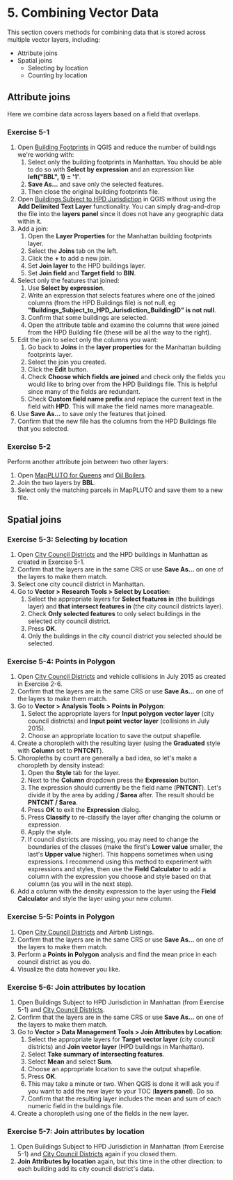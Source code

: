 # 5. Combining Vector Data

This section covers methods for combining data that is stored across multiple vector layers, including:
 * Attribute joins
 * Spatial joins
   * Selecting by location
   * Counting by location

## Attribute joins

Here we combine data across layers based on a field that overlaps.

### Exercise 5-1

 1. Open [Building Footprints](https://data.cityofnewyork.us/Housing-Development/Building-Footprints/tb92-6tj8) in QGIS and reduce the number of buildings we're working with:
    1. Select only the building footprints in Manhattan. You should be able to do so with **Select by expression** and an expression like **left("BBL", 1) = '1'**.
    2. **Save As...** and save only the selected features.
    3. Then close the original building footprints file.
 2. Open [Buildings Subject to HPD Jurisdiction](https://data.cityofnewyork.us/Housing-Development/Buildings-Subject-to-HPD-Jurisdiction/kj4p-ruqc) in QGIS without using the **Add Delimited Text Layer** functionality. You can simply drag-and-drop the file into the **layers panel** since it does not have any geographic data within it.
 3. Add a join:
    1. Open the **Layer Properties** for the Manhattan building footprints layer.
    2. Select the **Joins** tab on the left.
    3. Click the **+** to add a new join.
    4. Set **Join layer** to the HPD buildings layer.
    5. Set **Join field** and **Target field** to **BIN**.
 4. Select only the features that joined:
    1. Use **Select by expression**.
    2. Write an expression that selects features where one of the joined columns (from the HPD Buildings file) is not null, eg **"Buildings_Subject_to_HPD_Jurisdiction_BuildingID" is not null**.
    3. Confirm that some buildings are selected.
    4. Open the attribute table and examine the columns that were joined from the HPD Building file (these will be all the way to the right).
 5. Edit the join to select only the columns you want:
    1. Go back to **Joins** in the **layer properties** for the Manhattan building footprints layer.
    2. Select the join you created.
    3. Click the **Edit** button.
    4. Check **Choose which fields are joined** and check only the fields you would like to bring over from the HPD Buildings file. This is helpful since many of the fields are redundant.
    5. Check **Custom field name prefix** and replace the current text in the field with **HPD**. This will make the field names more manageable.
 6. Use **Save As...** to save only the features that joined.
 7. Confirm that the new file has the columns from the HPD Buildings file that you selected.

### Exercise 5-2

Perform another attribute join between two other layers:

 1. Open [MapPLUTO for Queens](http://www1.nyc.gov/site/planning/data-maps/open-data/dwn-pluto-mappluto.page#mappluto) and [Oil Boilers](https://data.cityofnewyork.us/Housing-Development/Oil-Boilers-Detailed-Fuel-Consumption-and-Building/jfzu-yy6n).
 2. Join the two layers by **BBL**.
 3. Select only the matching parcels in MapPLUTO and save them to a new file.

## Spatial joins

### Exercise 5-3: Selecting by location

 1. Open [City Council Districts](https://data.cityofnewyork.us/City-Government/City-Council-Districts/yusd-j4xi) and the HPD buildings in Manhattan as created in Exercise 5-1.
 2. Confirm that the layers are in the same CRS or use **Save As...** on one of the layers to make them match.
 3. Select one city council district in Manhattan.
 4. Go to **Vector > Research Tools > Select by Location**:
    1. Select the appropriate layers for **Select features in** (the buildings layer) and **that intersect features in** (the city council districts layer).
    2. Check **Only selected features** to only select buildings in the selected city council district.
    3. Press **OK**.
    4. Only the buildings in the city council district you selected should be selected.

### Exercise 5-4: Points in Polygon

 1. Open [City Council Districts](https://data.cityofnewyork.us/City-Government/City-Council-Districts/yusd-j4xi) and vehicle collisions in July 2015 as created in Exercise 2-6.
 2. Confirm that the layers are in the same CRS or use **Save As...** on one of the layers to make them match.
 3. Go to **Vector > Analysis Tools > Points in Polygon**:
    1. Select the appropriate layers for **Input polygon vector layer** (city council districts) and **Input point vector layer** (collisions in July 2015).
    2. Choose an appropriate location to save the output shapefile.
 4. Create a choropleth with the resulting layer (using the **Graduated** style with **Column** set to **PNTCNT**).
 5. Choropleths by count are generally a bad idea, so let's make a choropleth by density instead:
    1. Open the **Style** tab for the layer.
    2. Next to the **Column** dropdown press the **Expression** button.
    3. The expression should currently be the field name (**PNTCNT**). Let's divide it by the area by adding **/ $area** after. The result should be **PNTCNT / $area**.
    4. Press **OK** to exit the **Expression** dialog.
    5. Press **Classify** to re-classify the layer after changing the column or expression.
    6. Apply the style.
    7. If council districts are missing, you may need to change the boundaries of the classes (make the first's **Lower value** smaller, the last's **Upper value** higher). This happens sometimes when using expressions. I recommend using this method to experiment with expressions and styles, then use the **Field Calculator** to add a column with the expression you choose and style based on that column (as you will in the next step).
 6. Add a column with the density expression to the layer using the **Field Calculator** and style the layer using your new column.

### Exercise 5-5: Points in Polygon

 1. Open [City Council Districts](https://data.cityofnewyork.us/City-Government/City-Council-Districts/yusd-j4xi) and Airbnb Listings.
 2. Confirm that the layers are in the same CRS or use **Save As...** on one of the layers to make them match.
 3. Perform a **Points in Polygon** analysis and find the mean price in each council district as you do.
 4. Visualize the data however you like.

### Exercise 5-6: Join attributes by location

 1. Open Buildings Subject to HPD Jurisdiction in Manhattan (from Exercise 5-1) and [City Council Districts](https://data.cityofnewyork.us/City-Government/City-Council-Districts/yusd-j4xi).
 2. Confirm that the layers are in the same CRS or use **Save As...** on one of the layers to make them match.
 3. Go to **Vector > Data Management Tools > Join Attributes by Location**:
    1. Select the appropriate layers for **Target vector layer** (city council districts) and **Join vector layer** (HPD buildings in Manhattan).
    2. Select **Take summary of intersecting features**.
    3. Select **Mean** and select **Sum**.
    4. Choose an appropriate location to save the output shapefile.
    5. Press **OK**.
    6. This may take a minute or two. When QGIS is done it will ask you if you want to add the new layer to your TOC (**layers panel**). Do so.
    7. Confirm that the resulting layer includes the mean and sum of each numeric field in the buildings file.
 4. Create a choropleth using one of the fields in the new layer.

### Exercise 5-7: Join attributes by location

 1. Open Buildings Subject to HPD Jurisdiction in Manhattan (from Exercise 5-1) and [City Council Districts](https://data.cityofnewyork.us/City-Government/City-Council-Districts/yusd-j4xi) again if you closed them.
 2. **Join Attributes by location** again, but this time in the other direction: to each building add its city council district's data.

<div style="page-break-after: always;"></div>

